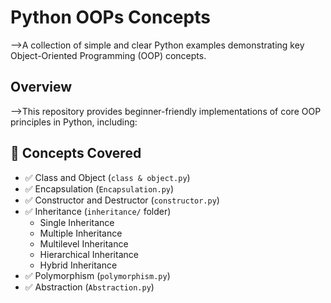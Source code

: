 # Python OOPs Concepts
-->A collection of simple and clear Python examples demonstrating key Object-Oriented Programming (OOP) concepts.
## Overview
-->This repository provides beginner-friendly implementations of core OOP principles in Python, including:

## 📌 Concepts Covered

- ✅ Class and Object (`class & object.py`)
- ✅ Encapsulation (`Encapsulation.py`)
- ✅ Constructor and Destructor (`constructor.py`)
- ✅ Inheritance (`inheritance/` folder)
  - Single Inheritance
  - Multiple Inheritance
  - Multilevel Inheritance
  - Hierarchical Inheritance
  - Hybrid Inheritance
- ✅ Polymorphism (`polymorphism.py`)
- ✅ Abstraction (`Abstraction.py`)
